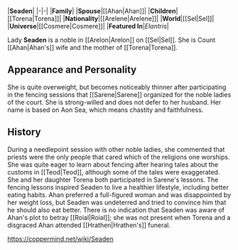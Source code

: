 |**Seaden**|
|-|-|
|**Family**|
|**Spouse**|[[Ahan\|Ahan]]|
|**Children**|[[Torena\|Torena]]|
|**Nationality**|[[Arelene\|Arelene]]|
|**World**|[[Sel\|Sel]]|
|**Universe**|[[Cosmere\|Cosmere]]|
|**Featured In**|*Elantris*|

Lady **Seaden** is a noble in [[Arelon\|Arelon]] on [[Sel\|Sel]]. She is Count [[Ahan\|Ahan's]] wife and the mother of [[Torena\|Torena]].

## Appearance and Personality
She is quite overweight, but becomes noticeably thinner after participating in the fencing sessions that [[Sarene\|Sarene]] organized for the noble ladies of the court. She is strong-willed and does not defer to her husband. Her name is based on Aon Sea, which means chastity and faithfulness.

## History
During a needlepoint session with other noble ladies, she commented that priests were the only people that cared which of the religions one worships.
She was quite eager to learn about fencing after hearing tales about the customs in [[Teod\|Teod]], although some of the tales were exaggerated. She and her daughter Torena both participated in Sarene's lessons.
The fencing lessons inspired Seaden to live a healthier lifestyle, including better eating habits. Ahan preferred a full-figured woman and was disappointed by her weight loss, but Seaden was undeterred and tried to convince him that he should also eat better.
There is no indication that Seaden was aware of Ahan's plot to betray [[Roial\|Roial]]; she was not present when Torena and a disgraced Ahan attended [[Hrathen\|Hrathen's]] funeral.



https://coppermind.net/wiki/Seaden